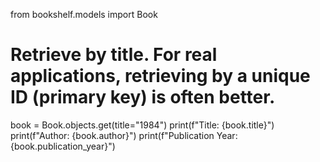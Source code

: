 from bookshelf.models import Book
# Retrieve by title. For real applications, retrieving by a unique ID (primary key) is often better.
book = Book.objects.get(title="1984")
print(f"Title: {book.title}")
print(f"Author: {book.author}")
print(f"Publication Year: {book.publication_year}")
